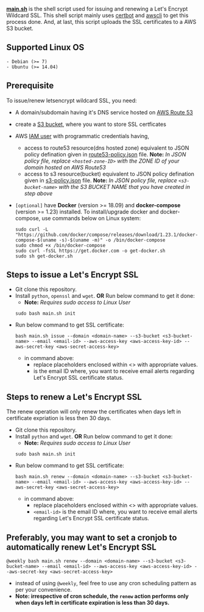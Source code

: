 **[main.sh](https://github.com/anmolsharmaa/letsencrypt-ssl/blob/master/main.sh)** is the shell script used for issuing and renewing a Let's Encrypt Wildcard SSL.  This shell script mainly uses [certbot](https://certbot.eff.org/about/) and [awscli](https://aws.amazon.com/cli/) to get this process done. And, at last, this script uploads the SSL certificates to a AWS S3 bucket.


Supported Linux OS
-----
    - Debian (>= 7)
    - Ubuntu (>= 14.04)


Prerequisite
-----

To issue/renew letsencrypt wildcard SSL, you need:

- A domain/subdomain having it's DNS service hosted on [AWS Route 53](https://aws.amazon.com/route53/)
- create a [S3 bucket](https://docs.aws.amazon.com/AmazonS3/latest/user-guide/create-bucket.html), where you want to store SSL certficates 
- AWS [IAM user](https://docs.aws.amazon.com/IAM/latest/UserGuide/id_users_create.html) with programmatic credentials having,

     - access to route53 resource(dns hosted zone) equivalent to JSON policy defination given in [route53-policy.json](https://github.com/anmolsharmaa/letsencrypt-ssl/blob/master/route53-policy.json) file. **Note:** _In JSON policy file, replace `<hosted-zone-ID>` with the ZONE ID of your domain hosted on AWS Route53_ 
     - access to s3 resource(bucket) equivalent to JSON policy defination given in [s3-policy.json](https://github.com/anmolsharmaa/letsencrypt-ssl/blob/master/s3-policy.json) file. **Note:** _In JSON policy file, replace `<s3-bucket-name>` with the S3 BUCKET NAME that you have created in step above_
- `[optional]` have **Docker** (version >= 18.09) and **docker-compose** (version >= 1.23) installed. To install/upgrade docker and docker-compose, use commands below on Linux system:

    ```
    sudo curl -L "https://github.com/docker/compose/releases/download/1.23.1/docker-compose-$(uname -s)-$(uname -m)" -o /bin/docker-compose
    sudo chmod +x /bin/docker-compose
    sudo curl -fsSL https://get.docker.com -o get-docker.sh
    sudo sh get-docker.sh
    ```


Steps to issue a Let's Encrypt SSL
-----

- Git clone this repository.
- Install `python`, `openssl` and `wget`. **OR** Run below command to get it done:
    - **Note:** _Requires sudo access to Linux User_
    ```
    sudo bash main.sh init
    ```
- Run below command to get SSL certificate:
     ```
     bash main.sh issue --domain <domain-name> --s3-bucket <s3-bucket-name> --email <email-id> --aws-access-key <aws-access-key-id> --aws-secret-key <aws-secret-access-key>
     ```
     - in command above:
        - replace placeholders enclosed within <> with appropriate values.
        - <email-id> is the email ID where, you want to receive email alerts regarding Let's Encrypt SSL certificate status.


Steps to renew a Let's Encrypt SSL
-----

The renew operation will only renew the certificates when days left in certificate expriation is less then 30 days.

- Git clone this repository.
- Install `python` and `wget`. **OR** Run below command to get it done:
    - **Note:** _Requires sudo access to Linux User_
    ```
    sudo bash main.sh init
    ```
- Run below command to get SSL certificate:
    ```
    bash main.sh renew --domain <domain-name> --s3-bucket <s3-bucket-name> --email <email-id> --aws-access-key <aws-access-key-id> --aws-secret-key <aws-secret-access-key>
    ```
    - in command above:
        - replace placeholders enclosed within <> with appropriate values.
        - `<email-id>` is the email ID where, you want to receive email alerts regarding Let's Encrypt SSL certificate status.


Preferably, you may want to set a cronjob to automatically renew Let's Encrypt SSL
-----

```
@weekly bash main.sh renew --domain <domain-name> --s3-bucket <s3-bucket-name> --email <email-id> --aws-access-key <aws-access-key-id> --aws-secret-key <aws-secret-access-key>
```
- instead of using `@weekly`, feel free to use any cron scheduling pattern as per your convenience.
- **Note: irrespective of cron schedule, the `renew` action performs only when days left in certificate expiration is less than 30 days.**
